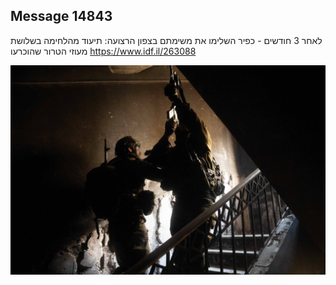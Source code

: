 ## Message 14843

לאחר 3 חודשים - כפיר השלימו את משימתם בצפון הרצועה:
תיעוד מהלחימה בשלושת מעוזי הטרור שהוכרעו
https://www.idf.il/263088

![Photo](14843/14843_photo.jpg)
